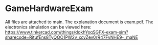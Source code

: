 # GameHardwareExam

All files are attached to main.
The explanation document is exam.pdf.
The electronics simulation can be viewed here: https://www.tinkercad.com/things/dokhYoqSGFX-exam-sim?sharecode=RitufEns8TyQQO1PW2v_xcvZev0rR47FvNHE9-_maNE 
